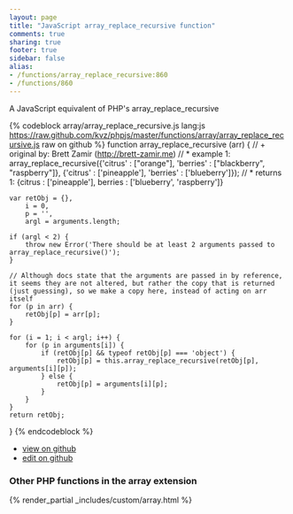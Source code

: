 ```yaml
---
layout: page
title: "JavaScript array_replace_recursive function"
comments: true
sharing: true
footer: true
sidebar: false
alias:
- /functions/array_replace_recursive:860
- /functions/860
---
```

<!-- Generated by Rakefile:build -->
A JavaScript equivalent of PHP's array_replace_recursive

{% codeblock array/array_replace_recursive.js lang:js https://raw.github.com/kvz/phpjs/master/functions/array/array_replace_recursive.js raw on github %}
function array_replace_recursive (arr) {
    // +   original by: Brett Zamir (http://brett-zamir.me)
    // *     example 1: array_replace_recursive({'citrus' : ["orange"], 'berries' : ["blackberry", "raspberry"]}, {'citrus' : ['pineapple'], 'berries' : ['blueberry']});
    // *     returns 1: {citrus : ['pineapple'], berries : ['blueberry', 'raspberry']}

    var retObj = {},
        i = 0,
        p = '',
        argl = arguments.length;
    
    if (argl < 2) {
        throw new Error('There should be at least 2 arguments passed to array_replace_recursive()');
    }

    // Although docs state that the arguments are passed in by reference, it seems they are not altered, but rather the copy that is returned (just guessing), so we make a copy here, instead of acting on arr itself
    for (p in arr) {
        retObj[p] = arr[p];
    }

    for (i = 1; i < argl; i++) {
        for (p in arguments[i]) {
            if (retObj[p] && typeof retObj[p] === 'object') {
                retObj[p] = this.array_replace_recursive(retObj[p], arguments[i][p]);
            } else {
                retObj[p] = arguments[i][p];
            }
        }
    }
    return retObj;
}
{% endcodeblock %}

 - [view on github](https://github.com/kvz/phpjs/blob/master/functions/array/array_replace_recursive.js)
 - [edit on github](https://github.com/kvz/phpjs/edit/master/functions/array/array_replace_recursive.js)

### Other PHP functions in the array extension
{% render_partial _includes/custom/array.html %}
